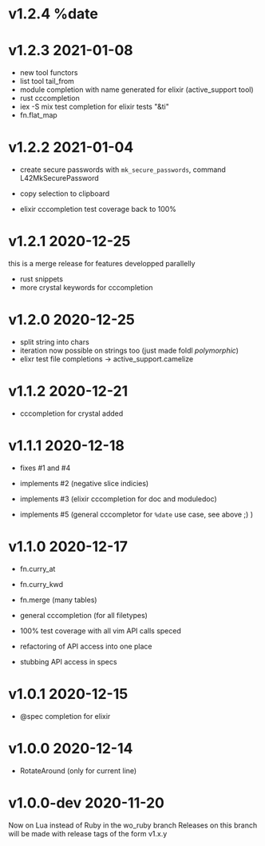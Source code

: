 # v1.2.4  %date

# v1.2.3  2021-01-08

- new tool functors
- list tool tail_from
- module completion with name generated for elixir (active_support tool)
- rust cccompletion
- iex -S mix test completion for elixir tests "&ti" 
- fn.flat_map

# v1.2.2  2021-01-04

- create secure passwords with  `mk_secure_passwords`, command L42MkSecurePassword
- copy selection to clipboard

- elixir cccompletion test coverage back to 100%

# v1.2.1  2020-12-25
this is a merge release for features developped parallelly

- rust snippets
- more crystal keywords for cccompletion

# v1.2.0  2020-12-25

- split string into chars
- iteration now possible on strings too (just made foldl _polymorphic_)
- elixr test file completions → active_support.camelize

# v1.1.2  2020-12-21

- cccompletion for crystal added


# v1.1.1  2020-12-18

- fixes #1 and #4

- implements #2 (negative slice indicies)
- implements #3 (elixir cccompletion for doc and moduledoc)
- implements #5 (general cccompletor for `%date` use case, see above ;) )

# v1.1.0  2020-12-17

- fn.curry_at
- fn.curry_kwd
- fn.merge (many tables)

- general cccompletion (for all filetypes)
- 100% test coverage with all vim API calls speced
- refactoring of API access into one place
- stubbing API access in specs

# v1.0.1 2020-12-15

- @spec completion for elixir

# v1.0.0 2020-12-14

- RotateAround (only for current line)

# v1.0.0-dev 2020-11-20
Now on Lua instead of Ruby in the wo_ruby branch
Releases on this branch will be made with release tags of the form v1.x.y
